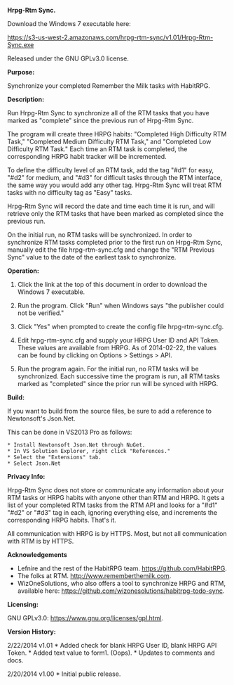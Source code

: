 **Hrpg-Rtm Sync.**

Download the Windows 7 executable here:

https://s3-us-west-2.amazonaws.com/hrpg-rtm-sync/v1.01/Hrpg-Rtm-Sync.exe

Released under the GNU GPLv3.0 license.

**Purpose:**

Synchronize your completed Remember the Milk tasks with HabitRPG.

**Description:**

Run Hrpg-Rtm Sync to synchronize all of the RTM tasks that you have marked as "complete" since the previous run of Hrpg-Rtm Sync.
	
The program will create three HRPG habits: "Completed High Difficulty RTM Task," "Completed Medium Difficulty RTM Task," and "Completed Low Difficulty RTM Task." Each time an RTM task is completed, the corresponding HRPG habit tracker will be incremented.
	
To define the difficulty level of an RTM task, add the tag "#d1" for easy, "#d2" for medium, and "#d3" for difficult tasks through the RTM interface, the same way you would add any other tag. Hrpg-Rtm Sync will treat RTM tasks with no difficulty tag as "Easy" tasks.
	
Hrpg-Rtm Sync will record the date and time each time it is run, and will retrieve only the RTM tasks that have been marked as completed since the previous run.

On the initial run, no RTM tasks will be synchronized. In order to synchronize RTM tasks completed prior to the first run on Hrpg-Rtm Sync, manually edit the file hrpg-rtm-sync.cfg and change the "RTM Previous Sync" value to the date of the earliest task to synchronize.

**Operation:**

1. Click the link at the top of this document in order to download the Windows 7 executable.

2. Run the program. Click "Run" when Windows says "the publisher could not be verified."

3. Click "Yes" when prompted to create the config file hrpg-rtm-sync.cfg.

4. Edit hrpg-rtm-sync.cfg and supply your HRPG User ID and API Token. These values are available from HRPG. As of 2014-02-22, the values can be found by clicking on Options > Settings > API.

5. Run the program again. For the initial run, no RTM tasks will be synchronized. Each successive time the program is run, all RTM tasks marked as "completed" since the prior run will be synced with HRPG.

**Build:**

If you want to build from the source files, be sure to add a reference to Newtonsoft's Json.Net.

This can be done in VS2013 Pro as follows:

	* Install Newtonsoft Json.Net through NuGet.
	* In VS Solution Explorer, right click "References."
	* Select the "Extensions" tab.
	* Select Json.Net
	
**Privacy Info:**

Hrpg-Rtm Sync does not store or communicate any information about your RTM tasks or HRPG habits with anyone other than RTM and HRPG. It gets a list of your completed RTM tasks from the RTM API and looks for a "#d1" "#d2" or "#d3" tag in each, ignoring everything else, and increments the corresponding HRPG habits. That's it.
	
All communication with HRPG is by HTTPS. Most, but not all communication with RTM is by HTTPS.

**Acknowledgements**

* Lefnire and the rest of the HabitRPG team. https://github.com/HabitRPG.
* The folks at RTM. http://www.rememberthemilk.com.
* WizOneSolutions, who also offers a tool to synchronize HRPG and RTM, available here: https://github.com/wizonesolutions/habitrpg-todo-sync.

**Licensing:**

GNU GPLv3.0: https://www.gnu.org/licenses/gpl.html.
	
**Version History:**

2/22/2014	v1.01
	* Added check for blank HRPG User ID, blank HRPG API Token.
	* Added text value to form1. (Oops).
	* Updates to comments and docs.

2/20/2014	v1.00
	* Initial public release.